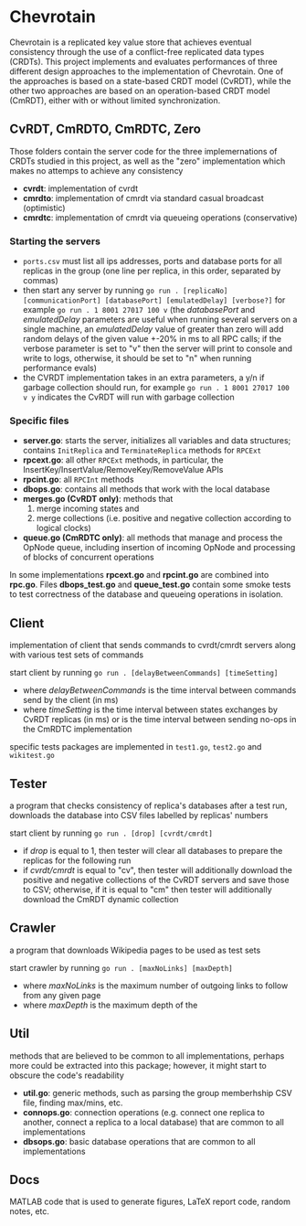 # Chevrotain
Chevrotain is a replicated key value store that achieves eventual consistency through the use of a conflict-free replicated data types (CRDTs). This project implements and evaluates performances of three different design approaches to the implementation of Chevrotain. One of the approaches is based on a state-based CRDT model (CvRDT), while the other two approaches are based on an operation-based CRDT model (CmRDT), either with or without limited synchronization.

## CvRDT, CmRDTO, CmRDTC, Zero
Those folders contain the server code for the three implemernations of CRDTs studied in this project, as well as the "zero" implementation which makes no attemps to achieve any consistency

* **cvrdt**: implementation of cvrdt
* **cmrdto**: implementation of cmrdt via standard casual broadcast (optimistic)
* **cmrdtc**: implementation of cmrdt via queueing operations (conservative)

### Starting the servers
* `ports.csv` must list all ips addresses, ports and database ports for all replicas in the group (one line per replica, in this order, separated by commas)
* then start any server by running `go run . [replicaNo] [communicationPort] [databasePort] [emulatedDelay] [verbose?]`
for example `go run . 1 8001 27017 100 v` (the *databasePort* and *emulatedDelay* parameters are useful when running several servers on a single machine, an *emulatedDelay* value of greater than zero will add random delays of the given value +-20% in ms to all RPC calls; if the verbose parameter is set to "v" then the server will print to console and write to logs, otherwise, it should be set to "n" when running performance evals)
* the CVRDT implementation takes in an extra parameters, a y/n if garbage collection should run, for example `go run . 1 8001 27017 100 v y` indicates the CvRDT will run with garbage collection

### Specific files
* **server.go**: starts the server, initializes all variables and data structures; contains `InitReplica` and `TerminateReplica` methods for `RPCExt`
* **rpcext.go**: all other `RPCExt` methods, in particular, the InsertKey/InsertValue/RemoveKey/RemoveValue APIs
* **rpcint.go**: all `RPCInt` methods
* **dbops.go**: contains all methods that work with the local database
* **merges.go (CvRDT only)**: methods that
    1. merge incoming states and
    2. merge collections (i.e. positive and negative collection according to logical clocks)
* **queue.go (CmRDTC only)**: all methods that manage and process the OpNode queue, including insertion of incoming OpNode and processing of blocks of concurrent operations

In some implementations **rpcext.go** and **rpcint.go** are combined into **rpc.go**. Files **dbops_test.go** and **queue_test.go** contain some smoke tests to test correctness of the database and queueing operations in isolation.

## Client
implementation of client that sends commands to cvrdt/cmrdt servers along with various test sets of commands

start client by running `go run . [delayBetweenCommands] [timeSetting]`
* where *delayBetweenCommands* is the time interval between commands send by the client (in ms)
* where *timeSetting* is the time interval between states exchanges by CvRDT replicas (in ms) or is the time interval between sending no-ops in the CmRDTC implementation

specific tests packages are implemented in `test1.go`, `test2.go` and `wikitest.go`

## Tester
a program that checks consistency of replica's databases after a test run, downloads the database into CSV files labelled by replicas' numbers

start client by running `go run . [drop] [cvrdt/cmrdt]`
* if *drop* is equal to 1, then tester will clear all databases to prepare the replicas for the following run
* if *cvrdt/cmrdt* is equal to "cv", then tester will additionally download the positive and negative collections of the CvRDT servers and save those to CSV; otherwise, if it is equal to "cm" then tester will additionally download the CmRDT dynamic collection

## Crawler
a program that downloads Wikipedia pages to be used as test sets

start crawler by running `go run . [maxNoLinks] [maxDepth]`
* where *maxNoLinks* is the maximum number of outgoing links to follow from any given page
* where *maxDepth* is the maximum depth of the 

## Util
methods that are believed to be common to all implementations, perhaps more could be extracted into this package; however, it might start to obscure the code's readability

* **util.go**: generic methods, such as parsing the group memberhship CSV file, finding max/mins, etc.
* **connops.go**: connection operations (e.g. connect one replica to another, connect a replica to a local database) that are common to all implementations
* **dbsops.go**: basic database operations that are common to all implementations

## Docs
MATLAB code that is used to generate figures, LaTeX report code, random notes, etc.
